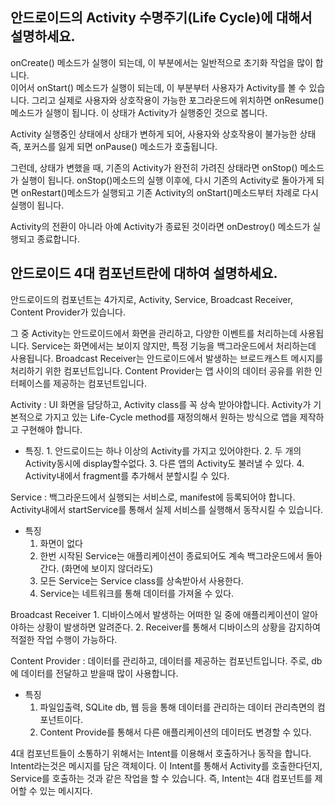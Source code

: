 ## 안드로이드의 Activity 수명주기(Life Cycle)에 대해서 설명하세요.
onCreate() 메소드가 실행이 되는데, 이 부분에서는 일반적으로 초기화 작업을 많이 합니다.<br>
이어서 onStart() 메소드가 실행이 되는데, 이 부분부터 사용자가 Activity를 볼 수 있습니다.  그리고 실제로 사용자와 상호작용이 가능한 포그라운드에 위치하면 onResume() 메소드가 실행이 됩니다.
이 상태가 Activity가 실행중인 것으로 봅니다.

Activity 실행중인 상태에서 상태가 변하게 되어, 사용자와 상호작용이 불가능한 상태 즉, 포커스를 잃게 되면 onPause() 메소드가 호출됩니다. 

그런데, 상태가 변했을 때, 기존의 Activity가 완전히 가려진 상태라면 onStop() 메소드가 실행이 됩니다.
onStop()메소드의 실행 이후에, 다시 기존의 Activity로 돌아가게 되면 onRestart()메소드가 실행되고 기존 Activity의 onStart()메소드부터 차례로 다시 실행이 됩니다.

Activity의 전환이 아니라 아예 Activity가 종료된 것이라면 onDestroy() 메소드가 실행되고 종료합니다.

## 안드로이드 4대 컴포넌트란에 대하여 설명하세요.
안드로이드의 컴포넌트는 4가지로, Activity, Service, Broadcast Receiver, Content Provider가 있습니다.

그 중 Activity는 안드로이드에서 화면을 관리하고, 다양한 이벤트를 처리하는데 사용됩니다.
Service는 화면에서는 보이지 않지만, 특정 기능을 백그라운드에서 처리하는데 사용됩니다.
Broadcast Receiver는 안드로이드에서 발생하는 브로드캐스트 메시지를 처리하기 위한 컴포넌트입니다.
Content Provider는 앱 사이의 데이터 공유를 위한 인터페이스를 제공하는 컴포넌트입니다.

Activity : UI 화면을 담당하고, Activity class를 꼭 상속 받아야합니다.  Activity가 기본적으로 가지고 있는 Life-Cycle method를 재정의해서 원하는 방식으로 앱을 제작하고 구현해야 합니다.
- 특징.
		1. 안드로이드는 하나 이상의 Activity를 가지고 있어야한다.
		2. 두 개의 Activity동시에 display할수없다.
		3. 다른 앱의 Activity도 불러낼 수 있다.
		4. Activity내에서 fragment를 추가해서 분할시킬 수 있다.

Service : 백그라운드에서 실행되는 서비스로,  manifest에 등록되어야 합니다. Activity내에서 startService를 통해서 실제 서비스를 실행해서 동작시킬 수 있습니다.
- 특징
	1. 화면이 없다
	2. 한번 시작된 Service는 애플리케이션이 종료되어도 계속 백그라운드에서 돌아간다. (화면에 보이지 않더라도)
	3. 모든 Service는 Service class를 상속받아서 사용한다.
	4. Service는 네트워크를 통해 데이터를 가져올 수 있다.

Broadcast Receiver 
	1. 디바이스에서 발생하는 어떠한 일 중에 애플리케이션이 알아야하는 상황이 발생하면 알려준다.
	2. Receiver를 통해서 디바이스의 상황을 감지하여 적절한 작업 수행이 가능하다.

Content Provider : 데이터를 관리하고, 데이터를 제공하는 컴포넌트입니다. 주로, db에 데이터를 전달하고 받을때 많이 사용합니다.
- 특징 
	1. 파일입출력, SQLite db, 웹 등을 통해 데이터를 관리하는 데이터 관리측면의 컴포넌트이다.
	2. Content Provide를 통해서 다른 애플리케이션의 데이터도 변경할 수 있다.

4대 컴포넌트들이 소통하기 위해서는 Intent를 이용해서 호출하거나 동작을 합니다. Intent라는것은 메시지를 담은 객체이다.
이 Intent를 통해서 Activity를 호출한다던지, Service를 호출하는 것과 같은 작업을 할 수 있습니다. 
즉, Intent는 4대 컴포넌트를 제어할 수 있는 메시지다.
